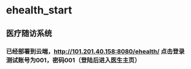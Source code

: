 # ehealth_start
## 医疗随访系统
### 已经部署到云端，http://101.201.40.158:8080/ehealth/ 点击登录测试账号为001，密码001（登陆后进入医生主页）
